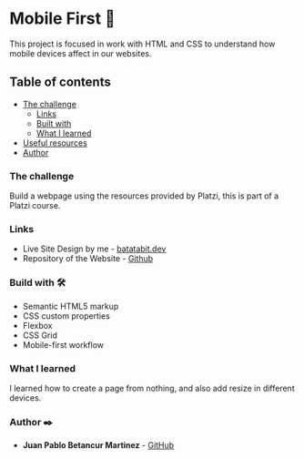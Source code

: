# Mobile First 🚀

This project is focused in work with HTML and CSS to understand how mobile devices affect in our websites.

## Table of contents

- [The challenge](#the-challenge)
  - [Links](#links)
  - [Built with](#built-with)
  - [What I learned](#what-i-learned)
- [Useful resources](#useful-resources)
- [Author](#author)

### The challenge

Build a webpage using the resources provided by Platzi, this is part of a Platzi course.

### Links

- Live Site Design by me - [batatabit.dev](https://jb-dev-batatabit.netlify.app/)
- Repository of the Website - [Github](https://github.com/pabloskyDev/mobile-first)


### Build with 🛠️

- Semantic HTML5 markup
- CSS custom properties
- Flexbox
- CSS Grid
- Mobile-first workflow

### What I learned

I learned how to create a page from nothing, and also add resize in different devices.

### Author ✒️

- **Juan Pablo Betancur Martinez** - [GitHub](https://github.com/pabloskyDev)
